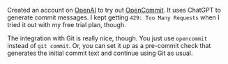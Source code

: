 Created an account on [OpenAI](https://openai.com/) to try out
[OpenCommit](https://github.com/di-sukharev/opencommit).  It uses ChatGPT to
generate commit messages.  I kept getting `429: Too Many Requests` when I tried
it out with my free trial plan, though.

The integration with Git is really nice, though.  You just use `opencommit`
instead of `git commit`.  Or, you can set it up as a pre-commit check that
generates the initial commit text and continue using Git as usual.
